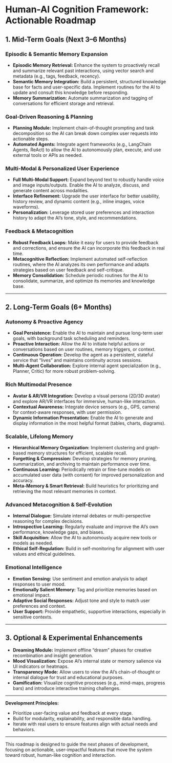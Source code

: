 # Human-AI Cognition Framework: Actionable Roadmap

## 1. Mid-Term Goals (Next 3–6 Months)

### Episodic & Semantic Memory Expansion
- **Episodic Memory Retrieval:** Enhance the system to proactively recall and summarize relevant past interactions, using vector search and metadata (e.g., tags, feedback, recency).
- **Semantic Memory Integration:** Build a persistent, structured knowledge base for facts and user-specific data. Implement routines for the AI to update and consult this knowledge before responding.
- **Memory Summarization:** Automate summarization and tagging of conversations for efficient storage and retrieval.

### Goal-Driven Reasoning & Planning
- **Planning Module:** Implement chain-of-thought prompting and task decomposition so the AI can break down complex user requests into actionable steps.
- **Automated Agents:** Integrate agent frameworks (e.g., LangChain Agents, ReAct) to allow the AI to autonomously plan, execute, and use external tools or APIs as needed.

### Multi-Modal & Personalized User Experience
- **Full Multi-Modal Support:** Expand beyond text to robustly handle voice and image inputs/outputs. Enable the AI to analyze, discuss, and generate content across modalities.
- **Interface Refinement:** Upgrade the user interface for better usability, history review, and dynamic content (e.g., inline images, voice waveforms).
- **Personalization:** Leverage stored user preferences and interaction history to adapt the AI’s tone, style, and recommendations.

### Feedback & Metacognition
- **Robust Feedback Loops:** Make it easy for users to provide feedback and corrections, and ensure the AI can incorporate this feedback in real time.
- **Metacognitive Reflection:** Implement automated self-reflection routines, where the AI analyzes its own performance and adapts strategies based on user feedback and self-critique.
- **Memory Consolidation:** Schedule periodic routines for the AI to consolidate, summarize, and optimize its memories and knowledge base.

---

## 2. Long-Term Goals (6+ Months)

### Autonomy & Proactive Agency
- **Goal Persistence:** Enable the AI to maintain and pursue long-term user goals, with background task scheduling and reminders.
- **Proactive Interaction:** Allow the AI to initiate helpful actions or conversations based on user routines, memory triggers, or context.
- **Continuous Operation:** Develop the agent as a persistent, stateful service that “lives” and maintains continuity across sessions.
- **Multi-Agent Collaboration:** Explore internal agent specialization (e.g., Planner, Critic) for more robust problem-solving.

### Rich Multimodal Presence
- **Avatar & AR/VR Integration:** Develop a visual persona (2D/3D avatar) and explore AR/VR interfaces for immersive, human-like interaction.
- **Contextual Awareness:** Integrate device sensors (e.g., GPS, camera) for context-aware responses, with user permission.
- **Dynamic Information Presentation:** Enable the AI to generate and display information in the most helpful format (tables, charts, diagrams).

### Scalable, Lifelong Memory
- **Hierarchical Memory Organization:** Implement clustering and graph-based memory structures for efficient, scalable recall.
- **Forgetting & Compression:** Develop strategies for memory pruning, summarization, and archiving to maintain performance over time.
- **Continuous Learning:** Periodically retrain or fine-tune models on accumulated user data (with consent) for improved personalization and accuracy.
- **Meta-Memory & Smart Retrieval:** Build heuristics for prioritizing and retrieving the most relevant memories in context.

### Advanced Metacognition & Self-Evolution
- **Internal Dialogue:** Simulate internal debates or multi-perspective reasoning for complex decisions.
- **Introspective Learning:** Regularly evaluate and improve the AI’s own performance, knowledge gaps, and biases.
- **Skill Acquisition:** Allow the AI to autonomously acquire new tools or models as needed.
- **Ethical Self-Regulation:** Build in self-monitoring for alignment with user values and ethical guidelines.

### Emotional Intelligence
- **Emotion Sensing:** Use sentiment and emotion analysis to adapt responses to user mood.
- **Emotionally Salient Memory:** Tag and prioritize memories based on emotional impact.
- **Adaptive Social Responses:** Adjust tone and style to match user preferences and context.
- **User Support:** Provide empathetic, supportive interactions, especially in sensitive contexts.

---

## 3. Optional & Experimental Enhancements

- **Dreaming Module:** Implement offline “dream” phases for creative recombination and insight generation.
- **Mood Visualization:** Expose AI’s internal state or memory salience via UI indicators or heatmaps.
- **Transparency Mode:** Allow users to view the AI’s chain-of-thought or internal dialogue for trust and educational purposes.
- **Gamification:** Visualize cognitive processes (e.g., mind-maps, progress bars) and introduce interactive training challenges.

---

**Development Principles:**
- Prioritize user-facing value and feedback at every stage.
- Build for modularity, explainability, and responsible data handling.
- Iterate with real users to ensure features align with actual needs and behaviors.

---

This roadmap is designed to guide the next phases of development, focusing on actionable, user-impactful features that move the system toward robust, human-like cognition and interaction.
